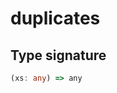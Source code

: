 # duplicates

## Type signature

<!-- prettier-ignore-start -->
```typescript
(xs: any) => any
```
<!-- prettier-ignore-end -->
